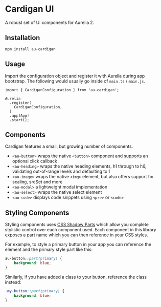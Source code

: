 # Cardigan UI

A robust set of UI components for Aurelia 2.

## Installation

```
npm install au-cardigan
```

## Usage

Import the configuration object and register it with Aurelia during app bootstrap. The following would usually go inside of `main.ts` / `main.js`.

```
import { CardiganConfiguration } from 'au-cardigan';

Aurelia
  .register(
    CardiganConfiguration,
  )
  .app(App)
  .start();
```

## Components

Cardigan features a small, but growing number of components.

- `<au-button>` wraps the native `<button>` component and supports an optional click callback
- `<au-heading>` wraps the native heading elements, h1 through to h6, validating out-of-range levels and defaulting to 1
- `<au-image>` wraps the native `<img>` element, but also offers support for scaling, srcSet and more
- `<au-modal>` a lightweight modal implementation
- `<au-select>` wraps the native select element
- `<au-code>` displays code snippets using `<pre>` or `<code>`

## Styling Components

Styling components uses [CSS Shadow Parts](https://meowni.ca/posts/part-theme-explainer/) which allow you complete stylistic control over each component used. Each component in this library exposes a part name which you can then reference in your CSS styles.

For example, to style a primary button in your app you can reference the element and the primary style part like this:

```css
au-button::part(primary) {
    background: blue;
}
```

Similarly, if you have added a class to your button, reference the class instead:

```css
.my-button::part(primary) {
    background: blue;
}
```
